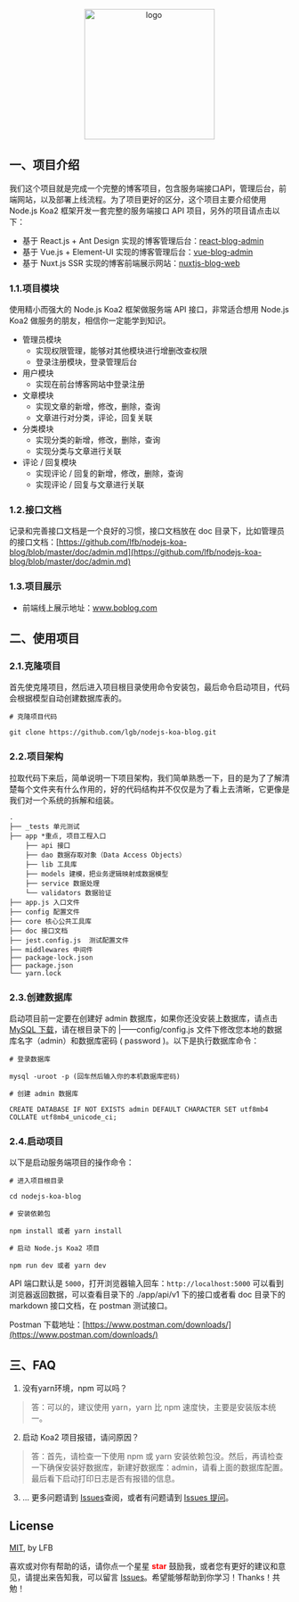 
<p align="center"><a href="http://www.boblog.com" target="_blank" rel="noopener noreferrer"><img width="234" src="https://cdn.boblog.com/boblog.png" alt="logo"></a></p>

## 一、项目介绍
我们这个项目就是完成一个完整的博客项目，包含服务端接口API，管理后台，前端网站，以及部署上线流程。为了项目更好的区分，这个项目主要介绍使用 Node.js Koa2 框架开发一套完整的服务端接口 API 项目，另外的项目请点击以下：

- 基于 React.js + Ant Design 实现的博客管理后台：[react-blog-admin](https://github.com/lfb/react-blog-admin)
- 基于 Vue.js + Element-UI 实现的博客管理后台：[vue-blog-admin](https://github.com/lfb/vue-blog-admin)
- 基于 Nuxt.js SSR 实现的博客前端展示网站：[nuxtjs-blog-web](https://github.com/lfb/nuxtjs-blog-web)

### 1.1.项目模块
使用精小而强大的 Node.js Koa2 框架做服务端 API 接口，非常适合想用 Node.js Koa2 做服务的朋友，相信你一定能学到知识。

- 管理员模块
    - 实现权限管理，能够对其他模块进行增删改查权限
    - 登录注册模块，登录管理后台
- 用户模块
    - 实现在前台博客网站中登录注册
- 文章模块
    - 实现文章的新增，修改，删除，查询
    - 文章进行对分类，评论，回复关联
- 分类模块
    - 实现分类的新增，修改，删除，查询
    - 实现分类与文章进行关联
- 评论 / 回复模块
    - 实现评论 / 回复的新增，修改，删除，查询
    - 实现评论 / 回复与文章进行关联

### 1.2.接口文档
记录和完善接口文档是一个良好的习惯，接口文档放在 doc 目录下，比如管理员的接口文档：[https://github.com/lfb/nodejs-koa-blog/blob/master/doc/admin.md](https://github.com/lfb/nodejs-koa-blog/blob/master/doc/admin.md)

### 1.3.项目展示
- 前端线上展示地址：www.boblog.com

## 二、使用项目
### 2.1.克隆项目
首先使克隆项目，然后进入项目根目录使用命令安装包，最后命令启动项目，代码会根据模型自动创建数据库表的。
```
# 克隆项目代码

git clone https://github.com/lgb/nodejs-koa-blog.git
```


### 2.2.项目架构
拉取代码下来后，简单说明一下项目架构，我们简单熟悉一下，目的是为了了解清楚每个文件夹有什么作用的，好的代码结构并不仅仅是为了看上去清晰，它更像是我们对一个系统的拆解和组装。

```iterm2
.
├── _tests 单元测试
├── app *重点, 项目工程入口
    ├── api 接口
    ├── dao 数据存取对象（Data Access Objects）
    ├── lib 工具库
    ├── models 建模，把业务逻辑映射成数据模型
    ├── service 数据处理
    └── validators 数据验证
├── app.js 入口文件
├── config 配置文件
├── core 核心公共工具库
├── doc 接口文档
├── jest.config.js  测试配置文件
├── middlewares 中间件
├── package-lock.json
├── package.json
└── yarn.lock
```

### 2.3.创建数据库

启动项目前一定要在创建好 admin 数据库，如果你还没安装上数据库，请点击[MySQL 下载](https://dev.mysql.com/downloads/mysql/)，请在根目录下的 |——config/config.js 文件下修改您本地的数据库名字（admin）和数据库密码 ( password )。以下是执行数据库命令：

```
# 登录数据库

mysql -uroot -p (回车然后输入你的本机数据库密码)

# 创建 admin 数据库

CREATE DATABASE IF NOT EXISTS admin DEFAULT CHARACTER SET utf8mb4 COLLATE utf8mb4_unicode_ci;
```


### 2.4.启动项目
以下是启动服务端项目的操作命令：
```
# 进入项目根目录

cd nodejs-koa-blog

# 安装依赖包

npm install 或者 yarn install

# 启动 Node.js Koa2 项目

npm run dev 或者 yarn dev

```

API 端口默认是 `5000`，打开浏览器输入回车：`http://localhost:5000` 可以看到浏览器返回数据，可以查看目录下的 ./app/api/v1 下的接口或者看 doc 目录下的 markdown 接口文档，在 postman 测试接口。

Postman 下载地址：[https://www.postman.com/downloads/](https://www.postman.com/downloads/)


## 三、FAQ
1. 没有yarn环境，npm 可以吗？
> 答：可以的，建议使用 yarn，yarn 比 npm 速度快，主要是安装版本统一。

2. 启动 Koa2 项目报错，请问原因？
> 答：首先，请检查一下使用 npm 或 yarn 安装依赖包没。然后，再请检查一下确保安装好数据库，新建好数据库：admin，请看上面的数据库配置。最后看下启动打印日志是否有报错的信息。
3. ... 更多问题请到 [Issues](https://github.com/lfb/nodejs-koa-blog/issues)查阅，或者有问题请到 [Issues 提问](https://github.com/lfb/nodejs-koa-blog/issues/new)。


## License
[MIT](https://github.com/lfb/nodejs-koa-blog/blob/master/LICENSE), by LFB

喜欢或对你有帮助的话，请你点一个星星 <strong style='color:red;'>star</strong> 鼓励我，或者您有更好的建议和意见，请提出来告知我，可以留言 [Issues](https://github.com/lfb/nodejs-koa-blog/issues/new)。希望能够帮助到你学习！Thanks！共勉！


